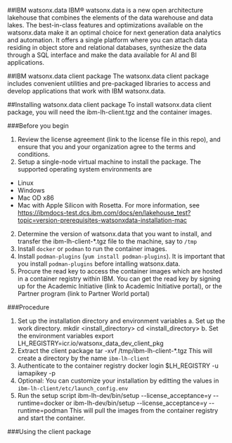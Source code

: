 ##IBM watsonx.data
IBM® watsonx.data is a new open architecture lakehouse that combines the elements of the data warehouse and data lakes. The best-in-class features and optimizations available on the watsonx.data make it an optimal choice for next generation data analytics and automation. It offers a single platform where you can attach data residing in object store and relational databases, synthesize the data through a SQL interface and make the data available for AI and BI applications.


##IBM watsonx.data client package
The watsonx.data client package includes convenient utilities and pre-packaged libraries to access and develop applications that work with IBM watsonx.data.

##Installing watsonx.data client package
To install watsonx.data client package, you will need the ibm-lh-client.tgz and the container images.

###Before you begin
1. Review the license agreement (link to the license file in this repo), and ensure that you and your organization agree to the terms and conditions. 
2. Setup a single-node virtual machine to install the package. The supported operating system environments are
- Linux
- Windows
- Mac OD x86
- Mac with Apple Silicon with Rosetta. For more information, see https://ibmdocs-test.dcs.ibm.com/docs/en/lakehouse_test?topic=version-prerequisites-watsonxdata-installation-mac
2. Determine the version of watsonx.data that you want to install, and transfer the ibm-lh-client-*.tgz file to the machine, say to `/tmp`
2. Install `docker` or `podman` to run the container images. 
3. Install `podman-plugins` (`yum install podman-plugins`). It is important that you install `podman-plugins` before intalling watsonx.data.
3. Procure the read key to access the container images which are hosted in a container registry within IBM. You can get the read key by signing up for the Academic Initiative (link to Academic Initiative portal), or the Partner program (link to Partner World portal)

###Procedure
1. Set up the installation directory and environment variables
a. Set up the work directory.
   mkdir <install_directory>
   cd <install_directory>
b. Set the environment variables
   export LH_REGISTRY=icr.io/watsonx_data_dev_client_pkg
2. Extract the client package
   tar -xvf /tmp/ibm-lh-client-*.tgz
   This will create a directory by the name `ibm-lh-client`
3. Authenticate to the container registry
   docker login $LH_REGISTRY -u iamapikey -p <read key procured from IBM>
4. Optional: You can customize your installation by editting the values in `ibm-lh-client/etc/launch_config.env`
5. Run the setup script
   ibm-lh-dev/bin/setup --license_acceptance=y --runtime=docker
   or
   ibm-lh-dev/bin/setup --license_acceptance=y --runtime=podman
   This will pull the images from the container registry and start the container.

###Using the client package

